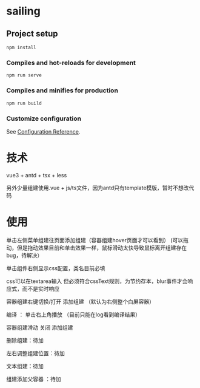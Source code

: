 # sailing

## Project setup
```
npm install
```

### Compiles and hot-reloads for development
```
npm run serve
```

### Compiles and minifies for production
```
npm run build
```

### Customize configuration
See [Configuration Reference](https://cli.vuejs.org/config/).

# 技术

vue3 + antd + tsx + less

另外少量组建使用.vue + js/ts文件，因为antd只有template模版，暂时不想改代码



# 使用

单击左侧菜单组建往页面添加组建（容器组建hover页面才可以看到）
(可以拖动，但是拖动效果目前和单击效果一样，鼠标滑动太快导致鼠标离开组建存在bug，待解决）

 单击组件右侧显示css配置，类名目前必填

 css可以在textarea输入 但必须符合cssText规则，为节约存本，blur事件才会响应式，而不是实时响应

 
 容器组建右键切换/打开 添加组建 （默认为右侧整个白屏容器）

 编译 ： 单击右上角播放 （目前只能在log看到编译结果）

 容器组建滑动 关闭 添加组建

 删除组建：待加

 左右调整组建位置：待加

 文本组建：待加

 组建添加父容器 ：待加
